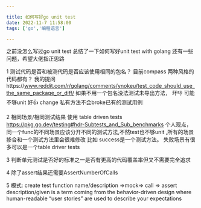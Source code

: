 ```yaml
---

title: 如何写好go unit test 
date: 2022-11-7 11:58:00
tags: ['go','编程语言']

---
```


之前没怎么写过go unit test 总结了一下如何写好unit test with golang 还有一些问题，希望大佬指正思路

1 测试代码是否和被测代码是否应该使用相同的包名？
目前compass 两种风格的代码都有？
 我的提问https://www.reddit.com/r/golang/comments/ynokeu/test_code_should_use_the_same_package_or_diff/
如果不用一个包名没法测试未导出方法，
坏:-1: 可能不够unit
好:+1: change 私有方法不会broke已有的测试用例

2 相同场景/相同测试结果 使用 table driven tests
 https://pkg.go.dev/testing#hdr-Subtests_and_Sub_benchmarks
个人观点，同一个func的不同场景应该分开不同的测试方法,不然test也不够unit ,所有的场景掺合和一个测试方法里会很难修改
比如 success是一个测试方法。
失败场景有很多可以是一个table driver tests

3 判断单元测试是否好的标准之一是否有更高的代码覆盖率但又不需要完全追求

4 除了assert结果还需要AssertNumberOfCalls

5 模式: create test function name/description =>mock=> call => assert
 description/given is a term coming from the behavior-driven design where human-readable “user stories” are used to describe your expectations